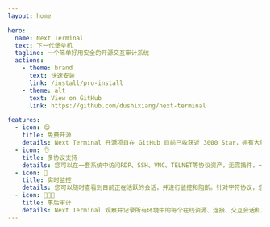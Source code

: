 ```yaml
---
layout: home

hero:
  name: Next Terminal
  text: 下一代堡垒机
  tagline: 一个简单好用安全的开源交互审计系统
  actions:
    - theme: brand
      text: 快速安装
      link: /install/pro-install
    - theme: alt
      text: View on GitHub
      link: https://github.com/dushixiang/next-terminal

features:
  - icon: 😋
    title: 免费开源
    details: Next Terminal 开源项目在 GitHub 目前已收获近 3000 Star，拥有大量用户，因此您可以绝对相信 Next Terminal 的稳定性。
  - icon: 👌
    title: 多协议支持
    details: 您可以在一套系统中访问RDP、SSH、VNC、TELNET等协议资产，无需插件，一个浏览器即可。
  - icon: 👀
    title: 实时监控
    details: 您可以随时查看到目前正在活跃的会话，并进行监控和阻断。针对字符协议，您甚至可以限制禁止某些命令的执行和记录。
  - icon: 🧑🏼‍💻
    title: 事后审计
    details: Next Terminal 观察并记录所有环境中的每个在线资源、连接、交互会话和其他安全事件。这些事件被记录在结构化的审计日志中，便于查看正在发生的事情和责任人。
---
```

